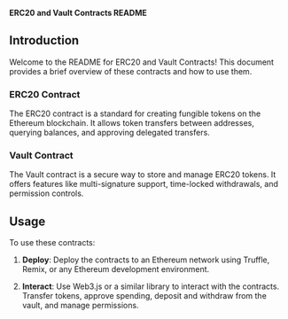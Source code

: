**ERC20 and Vault Contracts README**

## Introduction

Welcome to the README for ERC20 and Vault Contracts! This document provides a brief overview of these contracts and how to use them.

### ERC20 Contract

The ERC20 contract is a standard for creating fungible tokens on the Ethereum blockchain. It allows token transfers between addresses, querying balances, and approving delegated transfers.

### Vault Contract

The Vault contract is a secure way to store and manage ERC20 tokens. It offers features like multi-signature support, time-locked withdrawals, and permission controls.

## Usage

To use these contracts:

1. **Deploy**: Deploy the contracts to an Ethereum network using Truffle, Remix, or any Ethereum development environment.

2. **Interact**: Use Web3.js or a similar library to interact with the contracts. Transfer tokens, approve spending, deposit and withdraw from the vault, and manage permissions.

